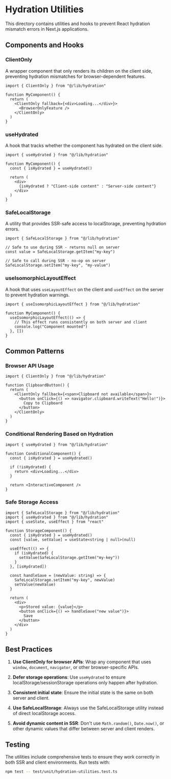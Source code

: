 # Hydration Utilities

This directory contains utilities and hooks to prevent React hydration mismatch errors in Next.js applications.

## Components and Hooks

### ClientOnly

A wrapper component that only renders its children on the client side, preventing hydration mismatches for browser-dependent features.

```tsx
import { ClientOnly } from "@/lib/hydration"

function MyComponent() {
  return (
    <ClientOnly fallback={<div>Loading...</div>}>
      <BrowserOnlyFeature />
    </ClientOnly>
  )
}
```

### useHydrated

A hook that tracks whether the component has hydrated on the client side.

```tsx
import { useHydrated } from "@/lib/hydration"

function MyComponent() {
  const { isHydrated } = useHydrated()
  
  return (
    <div>
      {isHydrated ? "Client-side content" : "Server-side content"}
    </div>
  )
}
```

### SafeLocalStorage

A utility that provides SSR-safe access to localStorage, preventing hydration errors.

```tsx
import { SafeLocalStorage } from "@/lib/hydration"

// Safe to use during SSR - returns null on server
const value = SafeLocalStorage.getItem("my-key")

// Safe to call during SSR - no-op on server
SafeLocalStorage.setItem("my-key", "my-value")
```

### useIsomorphicLayoutEffect

A hook that uses `useLayoutEffect` on the client and `useEffect` on the server to prevent hydration warnings.

```tsx
import { useIsomorphicLayoutEffect } from "@/lib/hydration"

function MyComponent() {
  useIsomorphicLayoutEffect(() => {
    // This effect runs consistently on both server and client
    console.log("Component mounted")
  }, [])
}
```

## Common Patterns

### Browser API Usage

```tsx
import { ClientOnly } from "@/lib/hydration"

function ClipboardButton() {
  return (
    <ClientOnly fallback={<span>Clipboard not available</span>}>
      <button onClick={() => navigator.clipboard.writeText("Hello!")}>
        Copy to Clipboard
      </button>
    </ClientOnly>
  )
}
```

### Conditional Rendering Based on Hydration

```tsx
import { useHydrated } from "@/lib/hydration"

function ConditionalComponent() {
  const { isHydrated } = useHydrated()
  
  if (!isHydrated) {
    return <div>Loading...</div>
  }
  
  return <InteractiveComponent />
}
```

### Safe Storage Access

```tsx
import { SafeLocalStorage } from "@/lib/hydration"
import { useHydrated } from "@/lib/hydration"
import { useState, useEffect } from "react"

function StorageComponent() {
  const { isHydrated } = useHydrated()
  const [value, setValue] = useState<string | null>(null)
  
  useEffect(() => {
    if (isHydrated) {
      setValue(SafeLocalStorage.getItem("my-key"))
    }
  }, [isHydrated])
  
  const handleSave = (newValue: string) => {
    SafeLocalStorage.setItem("my-key", newValue)
    setValue(newValue)
  }
  
  return (
    <div>
      <p>Stored value: {value}</p>
      <button onClick={() => handleSave("new value")}>
        Save
      </button>
    </div>
  )
}
```

## Best Practices

1. **Use ClientOnly for browser APIs**: Wrap any component that uses `window`, `document`, `navigator`, or other browser-specific APIs.

2. **Defer storage operations**: Use `useHydrated` to ensure localStorage/sessionStorage operations only happen after hydration.

3. **Consistent initial state**: Ensure the initial state is the same on both server and client.

4. **Use SafeLocalStorage**: Always use the SafeLocalStorage utility instead of direct localStorage access.

5. **Avoid dynamic content in SSR**: Don't use `Math.random()`, `Date.now()`, or other dynamic values that differ between server and client renders.

## Testing

The utilities include comprehensive tests to ensure they work correctly in both SSR and client environments. Run tests with:

```bash
npm test -- test/unit/hydration-utilities.test.ts
```